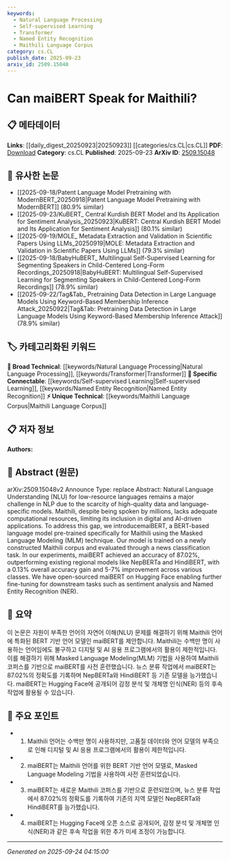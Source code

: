 ```yaml
---
keywords:
  - Natural Language Processing
  - Self-supervised Learning
  - Transformer
  - Named Entity Recognition
  - Maithili Language Corpus
category: cs.CL
publish_date: 2025-09-23
arxiv_id: 2509.15048
---
```


<!-- KEYWORD_LINKING_METADATA:
{
  "processed_timestamp": "2025-09-24T04:15:00.586755",
  "vocabulary_version": "1.0",
  "selected_keywords": [
    "Natural Language Processing",
    "Self-supervised Learning",
    "Transformer",
    "Named Entity Recognition",
    "Maithili Language Corpus"
  ],
  "rejected_keywords": [],
  "similarity_scores": {
    "Natural Language Processing": 0.81,
    "Self-supervised Learning": 0.78,
    "Transformer": 0.8,
    "Named Entity Recognition": 0.77,
    "Maithili Language Corpus": 0.72
  },
  "extraction_method": "AI_prompt_based",
  "budget_applied": true,
  "candidates_json": {
    "candidates": [
      {
        "surface": "Natural Language Understanding",
        "canonical": "Natural Language Processing",
        "aliases": [
          "NLU"
        ],
        "category": "broad_technical",
        "rationale": "Links to the broader field of NLP, which encompasses NLU.",
        "novelty_score": 0.45,
        "connectivity_score": 0.88,
        "specificity_score": 0.65,
        "link_intent_score": 0.81
      },
      {
        "surface": "Masked Language Modeling",
        "canonical": "Self-supervised Learning",
        "aliases": [
          "MLM"
        ],
        "category": "specific_connectable",
        "rationale": "MLM is a common technique in self-supervised learning, relevant for language models.",
        "novelty_score": 0.55,
        "connectivity_score": 0.79,
        "specificity_score": 0.72,
        "link_intent_score": 0.78
      },
      {
        "surface": "BERT-based language model",
        "canonical": "Transformer",
        "aliases": [
          "BERT"
        ],
        "category": "broad_technical",
        "rationale": "BERT is a specific implementation of the Transformer architecture.",
        "novelty_score": 0.5,
        "connectivity_score": 0.85,
        "specificity_score": 0.7,
        "link_intent_score": 0.8
      },
      {
        "surface": "Named Entity Recognition",
        "canonical": "Named Entity Recognition",
        "aliases": [
          "NER"
        ],
        "category": "specific_connectable",
        "rationale": "NER is a common downstream task in NLP, linking to practical applications.",
        "novelty_score": 0.4,
        "connectivity_score": 0.82,
        "specificity_score": 0.75,
        "link_intent_score": 0.77
      },
      {
        "surface": "Maithili corpus",
        "canonical": "Maithili Language Corpus",
        "aliases": [],
        "category": "unique_technical",
        "rationale": "A unique dataset specific to the Maithili language, crucial for language-specific research.",
        "novelty_score": 0.75,
        "connectivity_score": 0.6,
        "specificity_score": 0.85,
        "link_intent_score": 0.72
      }
    ],
    "ban_list_suggestions": [
      "news classification task",
      "overall accuracy gain"
    ]
  },
  "decisions": [
    {
      "candidate_surface": "Natural Language Understanding",
      "resolved_canonical": "Natural Language Processing",
      "decision": "linked",
      "scores": {
        "novelty": 0.45,
        "connectivity": 0.88,
        "specificity": 0.65,
        "link_intent": 0.81
      }
    },
    {
      "candidate_surface": "Masked Language Modeling",
      "resolved_canonical": "Self-supervised Learning",
      "decision": "linked",
      "scores": {
        "novelty": 0.55,
        "connectivity": 0.79,
        "specificity": 0.72,
        "link_intent": 0.78
      }
    },
    {
      "candidate_surface": "BERT-based language model",
      "resolved_canonical": "Transformer",
      "decision": "linked",
      "scores": {
        "novelty": 0.5,
        "connectivity": 0.85,
        "specificity": 0.7,
        "link_intent": 0.8
      }
    },
    {
      "candidate_surface": "Named Entity Recognition",
      "resolved_canonical": "Named Entity Recognition",
      "decision": "linked",
      "scores": {
        "novelty": 0.4,
        "connectivity": 0.82,
        "specificity": 0.75,
        "link_intent": 0.77
      }
    },
    {
      "candidate_surface": "Maithili corpus",
      "resolved_canonical": "Maithili Language Corpus",
      "decision": "linked",
      "scores": {
        "novelty": 0.75,
        "connectivity": 0.6,
        "specificity": 0.85,
        "link_intent": 0.72
      }
    }
  ]
}
-->

# Can maiBERT Speak for Maithili?

## 📋 메타데이터

**Links**: [[daily_digest_20250923|20250923]] [[categories/cs.CL|cs.CL]]
**PDF**: [Download](https://arxiv.org/pdf/2509.15048.pdf)
**Category**: cs.CL
**Published**: 2025-09-23
**ArXiv ID**: [2509.15048](https://arxiv.org/abs/2509.15048)

## 🔗 유사한 논문
- [[2025-09-18/Patent Language Model Pretraining with ModernBERT_20250918|Patent Language Model Pretraining with ModernBERT]] (80.9% similar)
- [[2025-09-23/KuBERT_ Central Kurdish BERT Model and Its Application for Sentiment Analysis_20250923|KuBERT: Central Kurdish BERT Model and Its Application for Sentiment Analysis]] (80.1% similar)
- [[2025-09-19/MOLE_ Metadata Extraction and Validation in Scientific Papers Using LLMs_20250919|MOLE: Metadata Extraction and Validation in Scientific Papers Using LLMs]] (79.3% similar)
- [[2025-09-18/BabyHuBERT_ Multilingual Self-Supervised Learning for Segmenting Speakers in Child-Centered Long-Form Recordings_20250918|BabyHuBERT: Multilingual Self-Supervised Learning for Segmenting Speakers in Child-Centered Long-Form Recordings]] (78.9% similar)
- [[2025-09-22/Tag&Tab_ Pretraining Data Detection in Large Language Models Using Keyword-Based Membership Inference Attack_20250922|Tag&Tab: Pretraining Data Detection in Large Language Models Using Keyword-Based Membership Inference Attack]] (78.9% similar)

## 🏷️ 카테고리화된 키워드
**🧠 Broad Technical**: [[keywords/Natural Language Processing|Natural Language Processing]], [[keywords/Transformer|Transformer]]
**🔗 Specific Connectable**: [[keywords/Self-supervised Learning|Self-supervised Learning]], [[keywords/Named Entity Recognition|Named Entity Recognition]]
**⚡ Unique Technical**: [[keywords/Maithili Language Corpus|Maithili Language Corpus]]

## 📋 저자 정보

**Authors:** 

## 📄 Abstract (원문)

arXiv:2509.15048v2 Announce Type: replace 
Abstract: Natural Language Understanding (NLU) for low-resource languages remains a major challenge in NLP due to the scarcity of high-quality data and language-specific models. Maithili, despite being spoken by millions, lacks adequate computational resources, limiting its inclusion in digital and AI-driven applications. To address this gap, we introducemaiBERT, a BERT-based language model pre-trained specifically for Maithili using the Masked Language Modeling (MLM) technique. Our model is trained on a newly constructed Maithili corpus and evaluated through a news classification task. In our experiments, maiBERT achieved an accuracy of 87.02%, outperforming existing regional models like NepBERTa and HindiBERT, with a 0.13% overall accuracy gain and 5-7% improvement across various classes. We have open-sourced maiBERT on Hugging Face enabling further fine-tuning for downstream tasks such as sentiment analysis and Named Entity Recognition (NER).

## 📝 요약

이 논문은 자원이 부족한 언어의 자연어 이해(NLU) 문제를 해결하기 위해 Maithili 언어에 특화된 BERT 기반 언어 모델인 maiBERT를 제안합니다. Maithili는 수백만 명이 사용하는 언어임에도 불구하고 디지털 및 AI 응용 프로그램에서의 활용이 제한적입니다. 이를 해결하기 위해 Masked Language Modeling(MLM) 기법을 사용하여 Maithili 코퍼스를 기반으로 maiBERT를 사전 훈련했습니다. 뉴스 분류 작업에서 maiBERT는 87.02%의 정확도를 기록하며 NepBERTa와 HindiBERT 등 기존 모델을 능가했습니다. maiBERT는 Hugging Face에 공개되어 감정 분석 및 개체명 인식(NER) 등의 후속 작업에 활용될 수 있습니다.

## 🎯 주요 포인트

- 1. Maithili 언어는 수백만 명이 사용하지만, 고품질 데이터와 언어 모델의 부족으로 인해 디지털 및 AI 응용 프로그램에서의 활용이 제한적입니다.
- 2. maiBERT는 Maithili 언어를 위한 BERT 기반 언어 모델로, Masked Language Modeling 기법을 사용하여 사전 훈련되었습니다.
- 3. maiBERT는 새로운 Maithili 코퍼스를 기반으로 훈련되었으며, 뉴스 분류 작업에서 87.02%의 정확도를 기록하여 기존의 지역 모델인 NepBERTa와 HindiBERT를 능가했습니다.
- 4. maiBERT는 Hugging Face에 오픈 소스로 공개되어, 감정 분석 및 개체명 인식(NER)과 같은 후속 작업을 위한 추가 미세 조정이 가능합니다.


---

*Generated on 2025-09-24 04:15:00*